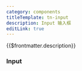 ```yaml
---
category: components
titleTemplate: tn-input
description: Input 输入框
editLink: true
---
```


{{$frontmatter.description}}

### Input